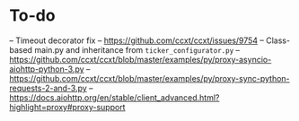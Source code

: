 # To-do

– Timeout decorator fix
– https://github.com/ccxt/ccxt/issues/9754
– Class-based main.py and inheritance from `ticker_configurator.py`
– https://github.com/ccxt/ccxt/blob/master/examples/py/proxy-asyncio-aiohttp-python-3.py
– https://github.com/ccxt/ccxt/blob/master/examples/py/proxy-sync-python-requests-2-and-3.py
– https://docs.aiohttp.org/en/stable/client_advanced.html?highlight=proxy#proxy-support
